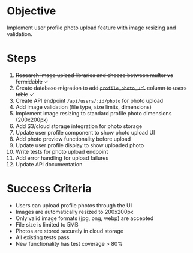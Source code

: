 # Objective

Implement user profile photo upload feature with image resizing and validation.

# Steps

1. ~~Research image upload libraries and choose between multer vs formidable~~ ✓
2. ~~Create database migration to add `profile_photo_url` column to users table~~ ✓
3. Create API endpoint `/api/users/:id/photo` for photo upload
4. Add image validation (file type, size limits, dimensions)
5. Implement image resizing to standard profile photo dimensions (200x200px)
6. Add S3/cloud storage integration for photo storage
7. Update user profile component to show photo upload UI
8. Add photo preview functionality before upload
9. Update user profile display to show uploaded photo
10. Write tests for photo upload endpoint
11. Add error handling for upload failures
12. Update API documentation

# Success Criteria

- Users can upload profile photos through the UI
- Images are automatically resized to 200x200px
- Only valid image formats (jpg, png, webp) are accepted
- File size is limited to 5MB
- Photos are stored securely in cloud storage
- All existing tests pass
- New functionality has test coverage > 80%
